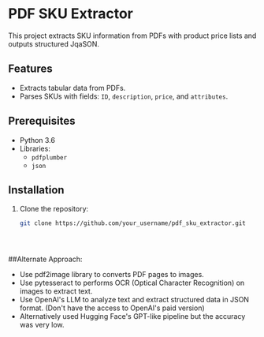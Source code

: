 
# PDF SKU Extractor

This project extracts SKU information from PDFs with product price lists and outputs structured JqaSON.

## Features
- Extracts tabular data from PDFs.
- Parses SKUs with fields: `ID`, `description`, `price`, and `attributes`.

## Prerequisites
- Python 3.6 
- Libraries:
  - `pdfplumber`
  - `json`

## Installation
1. Clone the repository:
   ```bash
   git clone https://github.com/your_username/pdf_sku_extractor.git





##Alternate Approach:
- Use pdf2image library to converts PDF pages to images.
- Use pytesseract to performs OCR (Optical Character Recognition) on images to extract text.
- Use OpenAI's LLM  to analyze text and extract structured data in JSON format. (Don't have the access to OpenAI's paid version)
- Alternatively used Hugging Face's GPT-like pipeline but the accuracy was very low.
